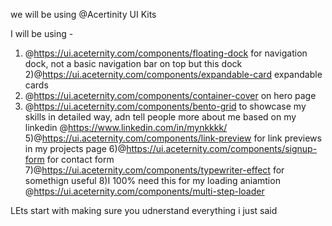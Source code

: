 

we will be using @Acertinity UI Kits

I will be using - 
1) @https://ui.aceternity.com/components/floating-dock  for navigation dock, not a basic navigation bar on top but this dock 
2)@https://ui.aceternity.com/components/expandable-card  expandable cards
3) @https://ui.aceternity.com/components/container-cover  on hero page
4) @https://ui.aceternity.com/components/bento-grid to showcase my skills in detailed way, adn tell people more about me based on my linkedin @https://www.linkedin.com/in/mynkkkk/ 
5)@https://ui.aceternity.com/components/link-preview  for link previews in my projects page
6)@https://ui.aceternity.com/components/signup-form  for contact form
7)@https://ui.aceternity.com/components/typewriter-effect  for somethign useful
8)I 100% need this for my loading aniamtion @https://ui.aceternity.com/components/multi-step-loader 

LEts start with making sure you udnerstand everything i just said
